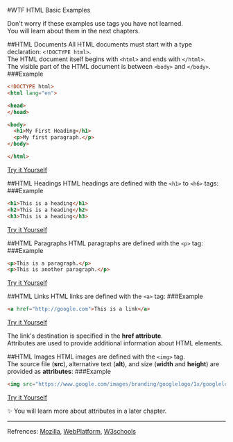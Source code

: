 #WTF HTML Basic Examples

Don't worry if these examples use tags you have not learned.  
You will learn about them in the next chapters.

##HTML Documents
All HTML documents must start with a type declaration: `<!DOCTYPE html>`.  
The HTML document itself begins with `<html>` and ends with `</html>`.  
The visible part of the HTML document is between `<body>` and `</body>`.
###Example
```html
<!DOCTYPE html>
<html lang="en">

<head>
</head>

<body>
  <h1>My First Heading</h1>
  <p>My first paragraph.</p>
</body>

</html>
```
[Try it Yourself][body sample]

##HTML Headings
HTML headings are defined with the `<h1>` to `<h6>` tags:
###Example
```html
<h1>This is a heading</h1>
<h2>This is a heading</h2>
<h3>This is a heading</h3>
```
[Try it Yourself][h1 tags]

##HTML Paragraphs
HTML paragraphs are defined with the `<p>` tag:
###Example
```html
<p>This is a paragraph.</p>
<p>This is another paragraph.</p>
```
[Try it Yourself][p tag]

##HTML Links
HTML links are defined with the `<a>` tag:
###Example
```html
<a href="http://google.com">This is a link</a>
```
[Try it Yourself][a tag]

The link's destination is specified in the **href attribute**.   
Attributes are used to provide additional information about HTML elements.

##HTML Images
HTML images are defined with the `<img>` tag.  
The source file (**src**), alternative text (**alt**), and size (**width** and **height**) are provided as **attributes**:
###Example
```html
<img src="https://www.google.com/images/branding/googlelogo/1x/googlelogo_color_272x92dp.png" alt="Image" width="254" height="142" />
```
[Try it Yourself][img tag]

:sparkles: You will learn more about attributes in a later chapter.

---
Refrences: [Mozilla], [WebPlatform], [W3schools]

[body sample]: http://jsbin.com/sacane/embed?html,output
[h1 tags]: http://jsbin.com/maxole/embed?html,output
[p tag]: http://jsbin.com/mitota/embed?html,output
[a tag]: http://jsbin.com/xujubu/embed?html,output
[img tag]: http://jsbin.com/jefehi/embed?html,output
[Mozilla]: http://developer.mozilla.org/en-US/docs/Web/HTML
[WebPlatform]: https://docs.webplatform.org/wiki/html
[W3schools]: http://www.w3schools.com/html/
